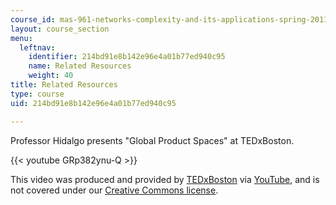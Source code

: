 ```yaml
---
course_id: mas-961-networks-complexity-and-its-applications-spring-2011
layout: course_section
menu:
  leftnav:
    identifier: 214bd91e8b142e96e4a01b77ed940c95
    name: Related Resources
    weight: 40
title: Related Resources
type: course
uid: 214bd91e8b142e96e4a01b77ed940c95

---
```


Professor Hidalgo presents "Global Product Spaces" at TEDxBoston.

{{< youtube GRp382ynu-Q >}}

This video was produced and provided by [TEDxBoston](http://tedxboston.org/) via [YouTube](http://www.youtube.com), and is not covered under our [Creative Commons license](/terms/#cc).
